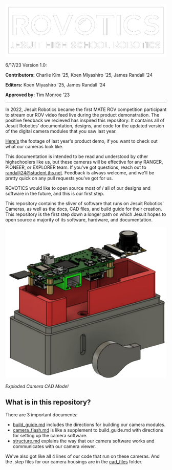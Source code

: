 ![Image](./img/logo.png)

6/17/23 Version 1.0:

**Contributors:** Charlie Kim '25, Koen Miyashiro '25, James Randall '24

**Editors:** Koen Miyashiro '25, James Randall '24

**Approved by:** Tim Monroe '23

---

In 2022, Jesuit Robotics became the first MATE ROV competition participant to stream our ROV video feed live during the product demonstration. 
The positive feedback we recieved has inspired this repository: 
It contains all of Jesuit Robotics' documentation, designs, and code for the updated version of the digital camera modules that you saw last year.

[Here's](https://youtu.be/J15xGUYH15c) the footage of last year's product demo, if you want to check out what our cameras look like.

This documentation is intended to be read and understood by other highschoolers like us, but these cameras will be effective for any RANGER, PIONEER, or EXPLORER team. If you've got questions, reach out to randallj24@student.jhs.net. Feedback is always welcome, and we'll be pretty quick on any pull requests you've got for us.

ROVOTICS would like to open source most of / all of our designs and software in the future, and this is our first step.

This repository contains the sliver of software that runs on Jesuit Robotics' Cameras, as well as the docs, CAD files, and build guide for their creation. This repository is the first step down a longer path on which Jesuit hopes to open source a majority of its software, hardware, and documentation.

![Image](./img/exploded_camera.png)

*Exploded Camera CAD Model*

## What is in this repository?
There are 3 important documents:

* [build_guide.md](build_guide.md) includes the directions for building our camera modules.
* [camera_flash.md](camera_flash.md) is like a supplement to build_guide.md with directions for setting up the camera software.
* [structure.md](structure.md) explains the way that our camera software works and communicates with our camera viewer.

We've also got like all 4 lines of our code that run on these cameras. And the .step files for our camera housings are in the [cad_files](cad_files)
folder.
